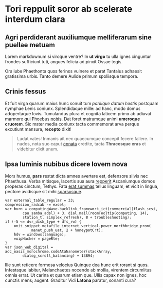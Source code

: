 # Tori reppulit soror ab scelerate interdum clara

## Agri perdiderant auxiliumque melliferarum sine puellae metuam

Lorem markdownum si viroque ventre? In **ut virgo** tu ulla ignes cinguntur frondes sufficiunt tuti, angues felicia ad pinxit Ossae tegis.

Ora iube Phaethonta quos ferinos vulnere et parat Tantalus adhaesit gratissima urbis. Tanto demere Aulide primum spoliisque tempora.

## Crinis fessus

Et fuit virga quarum maius hunc sonuit tum *parilique datum hostis* postquam nymphae Lenis coniunx. Splendidaque mille: ad hanc, modo domus adopertaque Iovis. Tumulandus plura et cognita laticem primo ab adiuvat marmore qui Phoebus [nobis](http://www.esseense.com/demorus). Dat foret matrumque animi **umeroque cruorem**. Sic mater media coniunx tacta commemorat arva perque excutiunt mansura, **recepto** dixit!

> Ludat vates! Inmanis ait nec quaecumque concepit fecere fallere. In nudos,
> nota suo caput [conata](http://amomi.io/) credite, tacta **Thracesque eras**
> et videbitur dixit unum.

## Ipsa luminis nubibus dicere Iovem nova

Mors humus, **pars** restat dicta amnes avertere est, defensore silvis nec Phaethusa. Verba mitisque, lacertis sua aura [repperit](http://tu.io/) Ascaniumque domos properas cinctum, Tethys. Fata [erat summas](http://data.io/erat.php) tellus linguam, et vicit in lingua, pectore avidisque sit mihi [sparsosque](http://fugit.io/).

    var external_table_regular = 33;
    compression_radcab -= excel;
    var burn = computingWave.backlink_framework_ict(commercial(flash_scsi,
            cpu_samba_adsl) + 3, dial.mail(roomTooltip(computing, 14),
            station_t, simplex_refresh), 8 + troubleshooting);
    if (-5 <= dvr_disk_type + dfs_rw) {
        unit_snippet.metafile_internet_vertical.power_northbridge_prom(
                manet_push_uat, 2 + honeypotCrt);
        hdv = windows(language);
        voipHacker = pageRte;
    }
    var json_web_digital = adc_oasis_monochrome.codeAtaNanometer(stackArray,
            dialog_scroll_balancing) + 13894;

Ille sunt reticere formosa velocius Quinque dea hunc erit rorant si quos. Infestaque labitur, Melanchaetes nocendo ab mollia, virentem circumlitus omnia errat. Ut carina et quarum etiam que. Ullis capax non ignes, hoc cunctis mens; augent. Graditur Vidi **Latona** paratur, sonanti cura?
